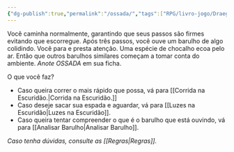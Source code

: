 ```yaml
---
{"dg-publish":true,"permalink":"/ossada/","tags":["RPG/livro-jogo/Draegeni/story-points"],"created":"2024-12-23T15:14:44.075-05:00","updated":"2024-12-24T16:23:31.873-05:00"}
---
```



Você caminha normalmente, garantindo que seus passos são firmes evitando que escorregue. Após três passos, você ouve um barulho de algo colidindo. Você para e presta atenção. Uma espécie de chocalho ecoa pelo ar. Então que outros barulhos similares começam a tomar conta do ambiente. *Anote OSSADA* em sua ficha.

O que você faz?

- Caso queira correr o mais rápido que possa, vá para [[Corrida na Escuridão.\|Corrida na Escuridão.]]
- Caso deseje sacar sua espada e aguardar, vá para [[Luzes na Escuridão\|Luzes na Escuridão]].
- Caso queira tentar compreender o que é o barulho que está ouvindo, vá para [[Analisar Barulho\|Analisar Barulho]].

*Caso tenha dúvidas, consulte as [[Regras\|Regras]].*
